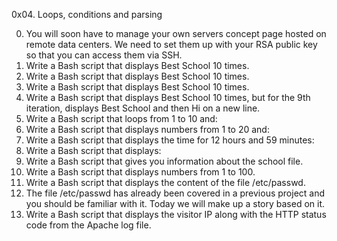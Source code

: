 0x04. Loops, conditions and parsing

0. You will soon have to manage your own servers concept page hosted on remote data centers. We need to set them up with your RSA public key so that you can access them via SSH.
1. Write a Bash script that displays Best School 10 times.
2. Write a Bash script that displays Best School 10 times.
3. Write a Bash script that displays Best School 10 times.
4. Write a Bash script that displays Best School 10 times, but for the 9th iteration, displays Best School and then Hi on a new line.
5. Write a Bash script that loops from 1 to 10 and:
6. Write a Bash script that displays numbers from 1 to 20 and:
7. Write a Bash script that displays the time for 12 hours and 59 minutes:
8. Write a Bash script that displays:
9. Write a Bash script that gives you information about the school file.
10. Write a Bash script that displays numbers from 1 to 100.
11. Write a Bash script that displays the content of the file /etc/passwd.
12. The file /etc/passwd has already been covered in a previous project and you should be familiar with it. Today we will make up a story based on it.
13. Write a Bash script that displays the visitor IP along with the HTTP status code from the Apache log file.
